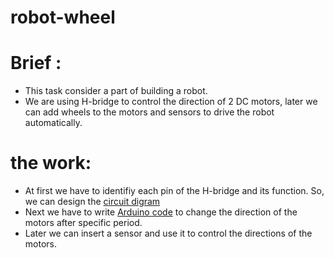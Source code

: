 # robot-wheel
# Brief :
- This task consider a part of building a robot. 
- We are using H-bridge to control the direction of 2 DC motors, later we can add wheels to the motors and sensors to drive the robot automatically.
# the work: 
- At first we have to identifiy each pin of the H-bridge and its function. So, we can design the [circuit digram](https://github.com/FarisA1999/robot-wheel-/blob/main/controlling%202%20DC%20motors%20with%20bridge.png)
- Next we have to write [Arduino code](https://github.com/FarisA1999/robot-wheel-/blob/main/controlling%202%20DC%20motors%20with%20bridge.ino) to change the direction of the motors after specific period. 
- Later we can insert a sensor and use it to control the directions of the motors. 
